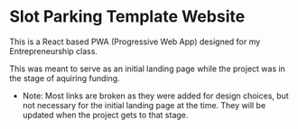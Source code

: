 # Slot Parking Template Website

This is a React based PWA (Progressive Web App) designed for my Entrepreneurship class.

This was meant to serve as an initial landing page while the project was in the stage of aquiring funding.

* Note: Most links are broken as they were added for design choices, but not necessary for the initial landing page at the time. They will be updated when the project gets to that stage.
